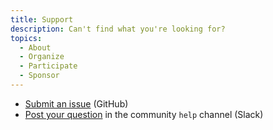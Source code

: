 ```yaml
---
title: Support
description: Can't find what you're looking for?
topics:
  - About
  - Organize
  - Participate
  - Sponsor
---
```


- [Submit an issue](https://github.com/CityCamp/citycamp.github.io/issues) (GitHub)
- [Post your question](https://citycamp-team.slack.com) in the community `help` channel (Slack)